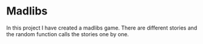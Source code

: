 # Madlibs
In this project I have created a  madlibs game. There are different stories and the random function calls the stories one by one. 
